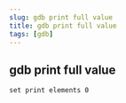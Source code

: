 ```yaml
---
slug: gdb print full value
title: gdb print full value
tags: [gdb]
---
```


## gdb print full value ##
```gdb   
set print elements 0
```

